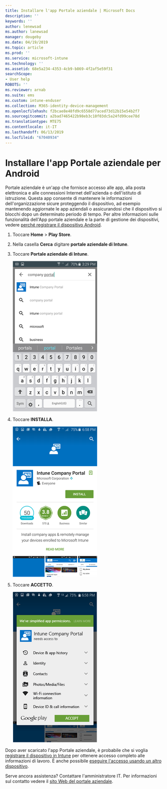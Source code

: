 ```yaml
---
title: Installare l'app Portale aziendale | Microsoft Docs
description: ''
keywords: ''
author: lenewsad
ms.author: lanewsad
manager: dougeby
ms.date: 04/19/2019
ms.topic: article
ms.prod: ''
ms.service: microsoft-intune
ms.technology: ''
ms.assetid: 68e5a234-4353-4cb9-b869-4f2af5e59f31
searchScope:
- User help
ROBOTS: ''
ms.reviewer: arnab
ms.suite: ems
ms.custom: intune-enduser
ms.collection: M365-identity-device-management
ms.openlocfilehash: f2bcae8e48fd9c6558d77aced73d12b15e54b2f7
ms.sourcegitcommit: a2bad7465422b98eb3c10f03dc5a24fd99cee78d
ms.translationtype: MTE75
ms.contentlocale: it-IT
ms.lasthandoff: 06/13/2019
ms.locfileid: "67040934"
---
```

# <a name="install-the-company-portal-app-for-android"></a>Installare l'app Portale aziendale per Android

Portale aziendale è un'app che fornisce accesso alle app, alla posta elettronica e alle connessioni Internet dell'azienda o dell'istituto di istruzione. Questa app consente di mantenere le informazioni dell'organizzazione sicure proteggendo il dispositivo, ad esempio mantenendo aggiornate le app aziendali o assicurandosi che il dispositivo si blocchi dopo un determinato periodo di tempo. Per altre informazioni sulle funzionalità dell'App portale aziendale e la parte di gestione dei dispositivi, vedere [perché registrare il dispositivo Android](why-enroll-android-device.md).  

1.  Toccare **Home** > **Play Store**.

2.  Nella casella **Cerca** digitare **portale aziendale di Intune**.  

3.  Toccare **Portale aziendale di Intune**.

    ![android-search-company-portal](./media/and-cpinstall-1-search-cp.png)

4.  Toccare **INSTALLA**.

    ![android-install-company-portal](./media/and-cpinstall-2-install.png)

5.  Toccare **ACCETTO**.

    ![android-accept-company-portal-terms](./media/and-cpinstall-3-cp-accept.png)

Dopo aver scaricato l'app Portale aziendale, è probabile che si voglia [registrare il dispositivo in Intune](enroll-device-android-company-portal.md) per ottenere accesso completo alle informazioni di lavoro. È anche possibile [eseguire l'accesso usando un altro dispositivo](https://docs.microsoft.com/intune-user-help/sign-in-to-the-company-portal#sign-in-from-another-device).  

Serve ancora assistenza? Contattare l'amministratore IT. Per informazioni sul contatto vedere il [sito Web del portale aziendale](https://go.microsoft.com/fwlink/?linkid=2010980).
